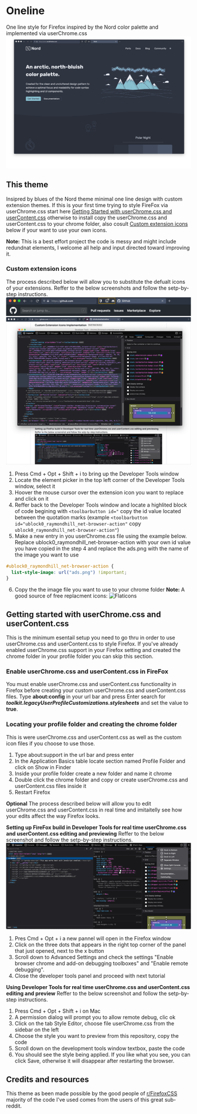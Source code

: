 # Oneline
One line style for Firefox inspired by the Nord color palette and implemented via userChrome.css
![alt text](https://raw.githubusercontent.com/ultrahumanite/oneline/master/screenshots/main_window.png)

## This theme
Insipred by blues of the Nord theme minimal one line design with custom extension themes. If this is your first time trying to style FireFox via userChrome.css start here [Getting Started with userChrome.css and userContent.css](https://github.com/ultrahumanite/oneline#getting-started-with-userchromecss-and-usercontentcss) otherwise to install copy the userChrome.css and userContent.css to your chrome folder, also cosult [Custom extension icons](https://github.com/ultrahumanite/oneline#custom-extension-icons) below if your want to use your own icons.

**Note:** This is a best effort project the code is messy and might include redundnat elements, I welcome all help and input directed toward improving it.
 
### Custom extension icons
The process described below will allow you to substitute the defualt icons of your extensions. Reffer to the below screenshots and follow the setp-by-step instructions. 
![alt text](https://raw.githubusercontent.com/ultrahumanite/oneline/master/screenshots/custom_icons.png)
![alt text](https://raw.githubusercontent.com/ultrahumanite/oneline/master/screenshots/icons_console.png)
1. Press Cmd + Opt + Shift + i to bring up the Developer Tools window
2. Locate the element picker in the top left corner of the Developer Tools window, select it
3. Hoover the mouse cursor over the extension icon you want to replace and click on it
4. Reffer back to the Developer Tools window and locate a highlited block of code begining with ```<toolbarbutton id="``` copy the id value located between the quotation marks (example ```<toolbarbutton id="ublock0_raymondhill_net-browser-action"``` copy ```ublock0_raymondhill_net-browser-action"```)
5. Make a new entry in you userChrome.css file using the example below. Replace ublock0_raymondhill_net-browser-action with your own id value you have copied in the step 4 and replace the ads.png with the name of the image you want to use
```css
#ublock0_raymondhill_net-browser-action {
  list-style-image: url("ads.png") !important;
}
```
6. Copy the the image file you want to use to your chrome folder
**Note:** A good source of free replacment icons: ![Flaticons](https://www.flaticon.com)

## Getting started with userChrome.css and userContent.css
This is the minimum esentail setup you need to go thru in order to use userChrome.css and userContent.css to style Firefox. If you've already enabled userChrome.css support in your Firefox setting and created the chrome folder in your profile folder you can skip this section.

### Enable userChrome.css and userContent.css in FireFox
You must enable userChrome.css and userContent.css functionality in Firefox before creating your custom userChrome.css and userContent.css files. Type **about:config** in your url bar and press Enter search for ***toolkit.legacyUserProfileCustomizations.stylesheets*** and set the value to **true**.

### Locating your profile folder and creating the chrome folder
This is were userChrome.css and userContent.css as well as the custom icon files if you choose to use those.
1. Type about:support in the url bar and press enter
2. In the Application Basics table locate section named Profile Folder and click on Show in Finder
3. Inside your profile folder create a new folder and name it chrome
4. Double click the chrome folder and copy or create userChrome.css and userContent.css files inside it
5. Restart Firefox

**Optional**
The process described below will allow you to edit userChrome.css and userContent.css in real time and imitaitelly see how your edits affect the way Firefox looks.

**Setting up FireFox build in Developer Tools for real time userChrome.css and userContent.css editing and previewing**
Reffer to the below screenshot and follow the setp-by-step instructions.
![alt text](https://raw.githubusercontent.com/ultrahumanite/oneline/master/screenshots/console_one.png)
1. Pres Cmd + Opt + i a new pannel will open in the Firefox window
2. Click on the three dots that appears in the right top corner of the panel that just opened, next to the x button
3. Scroll down to Advanced Settings and check the settings "Enable browser chrome and add-on debugging toolboxes" and "Enable remote debugging".
4. Close the developer tools panel and proceed with next tutorial

**Using Developer Tools for real time userChrome.css and userContent.css editing and preview**
Reffer to the below screenshot and follow the setp-by-step instructions.
1. Press Cmd + Opt + Shift + i on Mac
2. A permission dialog will prompt you to allow remote debug, clic ok
3. Click on the tab Style Editor, choose file userChrome.css from the sidebar on the left
4. Choose the style you want to preview from this repository, copy the code
5. Scroll down on the development tools window textbox, paste the code 
6. You should see the style being applied. If you like what you see, you can click Save, otherwise it will disappear after restarting the browser.

## Credits and resources
This theme as been made possible by the good people of [r/FirefoxCSS](https://www.reddit.com/r/FirefoxCSS/) majority of the code I've used comes from the users of this great sub-reddit.
